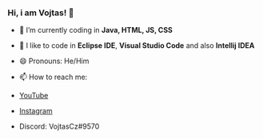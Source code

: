 ### Hi, i am Vojtas! 👋

- 🌱 I’m currently coding in **Java, HTML, JS, CSS**
- 🎨 I like to code in **Eclipse IDE**, **Visual Studio Code** and also **Intellij IDEA**
- 😄 Pronouns: He/Him


- 📫 How to reach me:
- [YouTube](https://www.youtube.com/channel/UC4hm29UzyBwPB6ws65Rre3g)
- [Instagram](https://www.instagram.com/the_vojtascz_/)
- Discord: VojtasCz#9570
